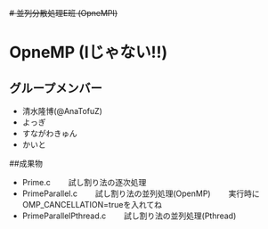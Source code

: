 ~~# 並列分散処理E班 (OpneMPI)~~
# OpneMP (Iじゃない!!) 

## グループメンバー

- 清水隆博(@AnaTofuZ)
- よっぎ
- すながわきゅん
- かいと

##成果物

* Prime.c　　
試し割り法の逐次処理　　
* PrimeParallel.c　　
試し割り法の並列処理(OpenMP)　　
実行時にOMP_CANCELLATION=trueを入れてね　　
* PrimeParallelPthread.c　　
試し割り法の並列処理(Pthread)
